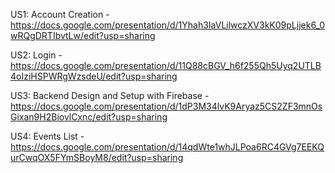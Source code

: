 US1: Account Creation - https://docs.google.com/presentation/d/1Yhah3IaVLilwczXV3kK09pLjjek6_0wRQgDRTIbvtLw/edit?usp=sharing

US2: Login - https://docs.google.com/presentation/d/11Q88cBGV_h6f255Qh5Uyq2UTLB4oIziHSPWRgWzsdeU/edit?usp=sharing

US3: Backend Design and Setup with Firebase - https://docs.google.com/presentation/d/1dP3M34lvK9Aryaz5CS2ZF3mnOsGixan9H2BiovlCxnc/edit?usp=sharing

US4: Events List - https://docs.google.com/presentation/d/14qdWte1whJLPoa6RC4GVg7EEKQurCwqOX5FYmSBoyM8/edit?usp=sharing
